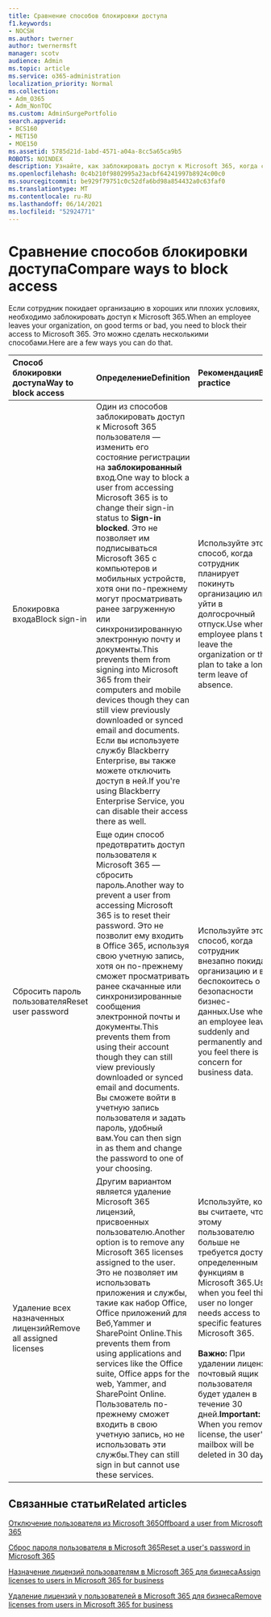 ```yaml
---
title: Сравнение способов блокировки доступа
f1.keywords:
- NOCSH
ms.author: twerner
author: twernermsft
manager: scotv
audience: Admin
ms.topic: article
ms.service: o365-administration
localization_priority: Normal
ms.collection:
- Adm_O365
- Adm_NonTOC
ms.custom: AdminSurgePortfolio
search.appverid:
- BCS160
- MET150
- MOE150
ms.assetid: 5785d21d-1abd-4571-a04a-8cc5a65ca9b5
ROBOTS: NOINDEX
description: Узнайте, как заблокировать доступ к Microsoft 365, когда сотрудник покидает организацию.
ms.openlocfilehash: 0c4b210f9802995a23acbf64241997b8924c00c0
ms.sourcegitcommit: be929f79751c0c52dfa6bd98a854432a0c63faf0
ms.translationtype: MT
ms.contentlocale: ru-RU
ms.lasthandoff: 06/14/2021
ms.locfileid: "52924771"
---
```

# <a name="compare-ways-to-block-access"></a><span data-ttu-id="1d349-103">Сравнение способов блокировки доступа</span><span class="sxs-lookup"><span data-stu-id="1d349-103">Compare ways to block access</span></span>

<span data-ttu-id="1d349-104">Если сотрудник покидает организацию в хороших или плохих условиях, необходимо заблокировать доступ к Microsoft 365.</span><span class="sxs-lookup"><span data-stu-id="1d349-104">When an employee leaves your organization, on good terms or bad, you need to block their access to Microsoft 365.</span></span> <span data-ttu-id="1d349-105">Это можно сделать несколькими способами.</span><span class="sxs-lookup"><span data-stu-id="1d349-105">Here are a few ways you can do that.</span></span>
  
|<span data-ttu-id="1d349-106">Способ блокировки доступа</span><span class="sxs-lookup"><span data-stu-id="1d349-106">Way to block access</span></span>|<span data-ttu-id="1d349-107">Определение</span><span class="sxs-lookup"><span data-stu-id="1d349-107">Definition</span></span>|<span data-ttu-id="1d349-108">Рекомендация</span><span class="sxs-lookup"><span data-stu-id="1d349-108">Best practice</span></span>|
|:-----|:-----|:-----|
|<span data-ttu-id="1d349-109">Блокировка входа</span><span class="sxs-lookup"><span data-stu-id="1d349-109">Block sign-in</span></span>  <br/> |<span data-ttu-id="1d349-110">Один из способов заблокировать доступ к Microsoft 365 пользователя — изменить его состояние регистрации на **заблокированный** вход.</span><span class="sxs-lookup"><span data-stu-id="1d349-110">One way to block a user from accessing Microsoft 365 is to change their sign-in status to **Sign-in blocked**.</span></span> <span data-ttu-id="1d349-111">Это не позволяет им подписываться Microsoft 365 с компьютеров и мобильных устройств, хотя они по-прежнему могут просматривать ранее загруженную или синхронизированную электронную почту и документы.</span><span class="sxs-lookup"><span data-stu-id="1d349-111">This prevents them from signing into Microsoft 365 from their computers and mobile devices though they can still view previously downloaded or synced email and documents.</span></span> <span data-ttu-id="1d349-112">Если вы используете службу Blackberry Enterprise, вы также можете отключить доступ в ней.</span><span class="sxs-lookup"><span data-stu-id="1d349-112">If you're using Blackberry Enterprise Service, you can disable their access there as well.</span></span>  <br/> |<span data-ttu-id="1d349-113">Используйте этот способ, когда сотрудник планирует покинуть организацию или уйти в долгосрочный отпуск.</span><span class="sxs-lookup"><span data-stu-id="1d349-113">Use when an employee plans to leave the organization or they plan to take a long-term leave of absence.</span></span>  <br/> |
|<span data-ttu-id="1d349-114">Сбросить пароль пользователя</span><span class="sxs-lookup"><span data-stu-id="1d349-114">Reset user password</span></span>  <br/> |<span data-ttu-id="1d349-115">Еще один способ предотвратить доступ пользователя к Microsoft 365 — сбросить пароль.</span><span class="sxs-lookup"><span data-stu-id="1d349-115">Another way to prevent a user from accessing Microsoft 365 is to reset their password.</span></span> <span data-ttu-id="1d349-116">Это не позволит ему входить в Office 365, используя свою учетную запись, хотя он по-прежнему сможет просматривать ранее скачанные или синхронизированные сообщения электронной почты и документы.</span><span class="sxs-lookup"><span data-stu-id="1d349-116">This prevents them from using their account though they can still view previously downloaded or synced email and documents.</span></span> <span data-ttu-id="1d349-117">Вы сможете войти в учетную запись пользователя и задать пароль, удобный вам.</span><span class="sxs-lookup"><span data-stu-id="1d349-117">You can then sign in as them and change the password to one of your choosing.</span></span>  <br/> |<span data-ttu-id="1d349-118">Используйте этот способ, когда сотрудник внезапно покидает организацию и вы беспокоитесь о безопасности бизнес-данных.</span><span class="sxs-lookup"><span data-stu-id="1d349-118">Use when an employee leaves suddenly and permanently and you feel there is concern for business data.</span></span>  <br/> |
|<span data-ttu-id="1d349-119">Удаление всех назначенных лицензий</span><span class="sxs-lookup"><span data-stu-id="1d349-119">Remove all assigned licenses</span></span>  <br/> |<span data-ttu-id="1d349-120">Другим вариантом является удаление Microsoft 365 лицензий, присвоенных пользователю.</span><span class="sxs-lookup"><span data-stu-id="1d349-120">Another option is to remove any Microsoft 365 licenses assigned to the user.</span></span> <span data-ttu-id="1d349-121">Это не позволяет им использовать приложения и службы, такие как набор Office, Office приложений для Веб,Yammer и SharePoint Online.</span><span class="sxs-lookup"><span data-stu-id="1d349-121">This prevents them from using applications and services like the Office suite, Office apps for the web, Yammer, and SharePoint Online.</span></span> <span data-ttu-id="1d349-122">Пользователь по-прежнему сможет входить в свою учетную запись, но не использовать эти службы.</span><span class="sxs-lookup"><span data-stu-id="1d349-122">They can still sign in but cannot use these services.</span></span>  <br/> |<span data-ttu-id="1d349-123">Используйте, когда вы считаете, что этому пользователю больше не требуется доступ к определенным функциям в Microsoft 365.</span><span class="sxs-lookup"><span data-stu-id="1d349-123">Use when you feel this user no longer needs access to specific features in Microsoft 365.</span></span>  <br/> <br> <span data-ttu-id="1d349-124">**Важно:** При удалении лицензии почтовый ящик пользователя будет удален в течение 30 дней.</span><span class="sxs-lookup"><span data-stu-id="1d349-124">**Important:** When you remove a license, the user's mailbox will be deleted in 30 days.</span></span>
   
## <a name="related-articles"></a><span data-ttu-id="1d349-125">Связанные статьи</span><span class="sxs-lookup"><span data-stu-id="1d349-125">Related articles</span></span>

[<span data-ttu-id="1d349-126">Отключение пользователя из Microsoft 365</span><span class="sxs-lookup"><span data-stu-id="1d349-126">Offboard a user from Microsoft 365</span></span>](../add-users/remove-former-employee.md)
    
[<span data-ttu-id="1d349-127">Сброс пароля пользователя в Microsoft 365</span><span class="sxs-lookup"><span data-stu-id="1d349-127">Reset a user's password in Microsoft 365</span></span>](../add-users/reset-passwords.md)
    
[<span data-ttu-id="1d349-128">Назначение лицензий пользователям в Microsoft 365 для бизнеса</span><span class="sxs-lookup"><span data-stu-id="1d349-128">Assign licenses to users in Microsoft 365 for business</span></span>](../manage/assign-licenses-to-users.md)
    
[<span data-ttu-id="1d349-129">Удаление лицензий у пользователей в Microsoft 365 для бизнеса</span><span class="sxs-lookup"><span data-stu-id="1d349-129">Remove licenses from users in Microsoft 365 for business</span></span>](../manage/remove-licenses-from-users.md)
    

